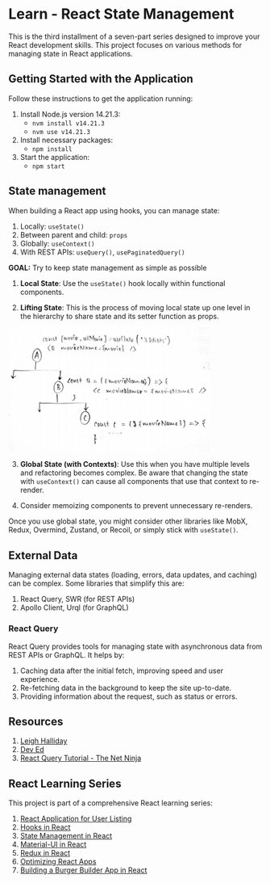 # Learn - React State Management

This is the third installment of a seven-part series designed to improve your React development skills. This project focuses on various methods for managing state in React applications.



## Getting Started with the Application
Follow these instructions to get the application running:
1. Install Node.js version 14.21.3:
   - `nvm install v14.21.3`
   - `nvm use v14.21.3`
2. Install necessary packages:
   - `npm install`
3. Start the application:
   - `npm start`



## State management

When building a React app using hooks, you can manage state:
1. Locally: `useState()`
2. Between parent and child: `props`
3. Globally: `useContext()`
4. With REST APIs: `useQuery()`, `usePaginatedQuery()`

**GOAL:** Try to keep state management as simple as possible

1. **Local State**: Use the `useState()` hook locally within functional components.

2. **Lifting State**: This is the process of moving local state up one level in the hierarchy to share state and its setter function as props.

<p><img src='./props.JPG' width='400'></p>

3. **Global State (with Contexts)**: Use this when you have multiple levels and refactoring becomes complex. Be aware that changing the state with `useContext()` can cause all components that use that context to re-render.

4. Consider memoizing components to prevent unnecessary re-renders.

Once you use global state, you might consider other libraries like MobX, Redux, Overmind, Zustand, or Recoil, or simply stick with `useState()`.



## External Data
Managing external data states (loading, errors, data updates, and caching) can be complex. Some libraries that simplify this are:
1. React Query, SWR (for REST APIs)
2. Apollo Client, Urql (for GraphQL)

### React Query
React Query provides tools for managing state with asynchronous data from REST APIs or GraphQL. It helps by:
1. Caching data after the initial fetch, improving speed and user experience.
2. Re-fetching data in the background to keep the site up-to-date.
3. Providing information about the request, such as status or errors.



## Resources
1. [Leigh Halliday](https://www.youtube.com/watch?v=FzlurzsCW4M)
2. [Dev Ed](https://www.youtube.com/watch?v=35lXWvCuM8o&t=205s)
3. [React Query Tutorial - The Net Ninja](https://www.youtube.com/playlist?list=PL4cUxeGkcC9jpi7Ptjl5b50p9gLjOFani)



## React Learning Series
This project is part of a comprehensive React learning series:
1. [React Application for User Listing](https://github.com/tanishabisht/Learn-ReactUsersListing)
2. [Hooks in React](https://github.com/tanishabisht/Learn-ReactHooks)
3. [State Management in React](https://github.com/tanishabisht/Learn-ReactStateManagement)
4. [Material-UI in React](https://github.com/tanishabisht/Learn-ReactMUI)
5. [Redux in React](https://github.com/tanishabisht/Learn-ReactRedux)
6. [Optimizing React Apps](https://github.com/tanishabisht/Learn-ReactOptimization)
7. [Building a Burger Builder App in React](https://github.com/tanishabisht/Learn-ReactBurgerBuilder)